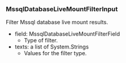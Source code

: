 ### MssqlDatabaseLiveMountFilterInput
Filter Mssql database live mount results.

- field: MssqlDatabaseLiveMountFilterField
  - Type of filter.
- texts: a list of System.Strings
  - Values for the filter type.
